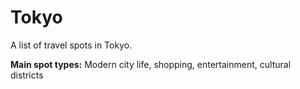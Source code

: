 # Tokyo

A list of travel spots in Tokyo.

**Main spot types:** Modern city life, shopping, entertainment, cultural districts

<!--

## Spot Template

### Spot Name

| Field | Value |
|-------|-------|
| **Type** | |
| **Nearest Station** | |
| **Google Maps** | [Link]() |
| **Recommended Season/Month** | |

Description goes here.

Copy and use the above template for each spot entry

-->

